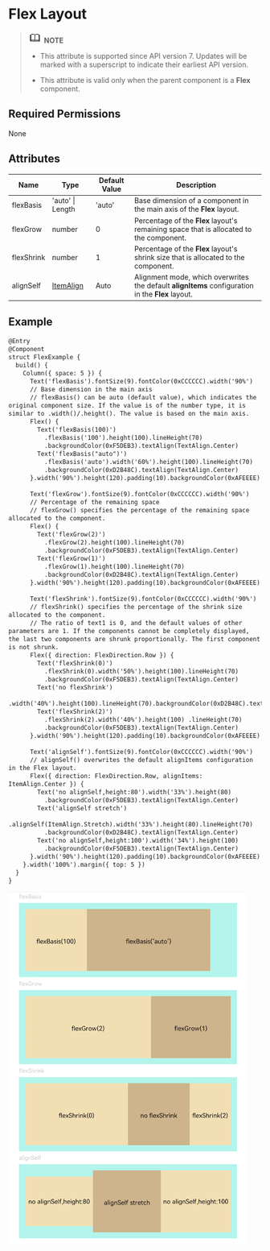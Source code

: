 # Flex Layout


> ![icon-note.gif](public_sys-resources/icon-note.gif) **NOTE**
> - This attribute is supported since API version 7. Updates will be marked with a superscript to indicate their earliest API version.
> 
> - This attribute is valid only when the parent component is a **Flex** component.


## Required Permissions

None


## Attributes


| Name | Type | Default Value | Description |
| -------- | -------- | -------- | -------- |
| flexBasis | 'auto' \| Length | 'auto' | Base dimension of a component in the main axis of the **Flex** layout. |
| flexGrow | number | 0 | Percentage of the **Flex** layout's remaining space that is allocated to the component. |
| flexShrink | number | 1 | Percentage of the **Flex** layout's shrink size that is allocated to the component. |
| alignSelf | [ItemAlign](ts-appendix-enums.md#itemalign-enums) | Auto | Alignment mode, which overwrites the default **alignItems** configuration in the **Flex** layout. |


## Example


```
@Entry
@Component
struct FlexExample {
  build() {
    Column({ space: 5 }) {
      Text('flexBasis').fontSize(9).fontColor(0xCCCCCC).width('90%')
      // Base dimension in the main axis
      // flexBasis() can be auto (default value), which indicates the original component size. If the value is of the number type, it is similar to .width()/.height(). The value is based on the main axis.
      Flex() {
        Text('flexBasis(100)')
          .flexBasis('100').height(100).lineHeight(70)
          .backgroundColor(0xF5DEB3).textAlign(TextAlign.Center)
        Text('flexBasis("auto")')
          .flexBasis('auto').width('60%').height(100).lineHeight(70)
          .backgroundColor(0xD2B48C).textAlign(TextAlign.Center)
      }.width('90%').height(120).padding(10).backgroundColor(0xAFEEEE)

      Text('flexGrow').fontSize(9).fontColor(0xCCCCCC).width('90%')
      // Percentage of the remaining space
      // flexGrow() specifies the percentage of the remaining space allocated to the component.
      Flex() {
        Text('flexGrow(2)')
          .flexGrow(2).height(100).lineHeight(70)
          .backgroundColor(0xF5DEB3).textAlign(TextAlign.Center)
        Text('flexGrow(1)')
          .flexGrow(1).height(100).lineHeight(70)
          .backgroundColor(0xD2B48C).textAlign(TextAlign.Center)
      }.width('90%').height(120).padding(10).backgroundColor(0xAFEEEE)

      Text('flexShrink').fontSize(9).fontColor(0xCCCCCC).width('90%')
      // flexShrink() specifies the percentage of the shrink size allocated to the component.
      // The ratio of text1 is 0, and the default values of other parameters are 1. If the components cannot be completely displayed, the last two components are shrunk proportionally. The first component is not shrunk.
      Flex({ direction: FlexDirection.Row }) {
        Text('flexShrink(0)')
          .flexShrink(0).width('50%').height(100).lineHeight(70)
          .backgroundColor(0xF5DEB3).textAlign(TextAlign.Center)
        Text('no flexShrink')
          .width('40%').height(100).lineHeight(70).backgroundColor(0xD2B48C).textAlign(TextAlign.Center)
        Text('flexShrink(2)')
          .flexShrink(2).width('40%').height(100) .lineHeight(70)
          .backgroundColor(0xF5DEB3).textAlign(TextAlign.Center)
      }.width('90%').height(120).padding(10).backgroundColor(0xAFEEEE)

      Text('alignSelf').fontSize(9).fontColor(0xCCCCCC).width('90%')
      // alignSelf() overwrites the default alignItems configuration in the Flex layout.
      Flex({ direction: FlexDirection.Row, alignItems: ItemAlign.Center }) {
        Text('no alignSelf,height:80').width('33%').height(80)
          .backgroundColor(0xF5DEB3).textAlign(TextAlign.Center)
        Text('alignSelf stretch')
          .alignSelf(ItemAlign.Stretch).width('33%').height(80).lineHeight(70)
          .backgroundColor(0xD2B48C).textAlign(TextAlign.Center)
        Text('no alignSelf,height:100').width('34%').height(100)
          .backgroundColor(0xF5DEB3).textAlign(TextAlign.Center)
      }.width('90%').height(120).padding(10).backgroundColor(0xAFEEEE)
    }.width('100%').margin({ top: 5 })
  }
}
```

![en-us_image_0000001212378394](figures/en-us_image_0000001212378394.png)
